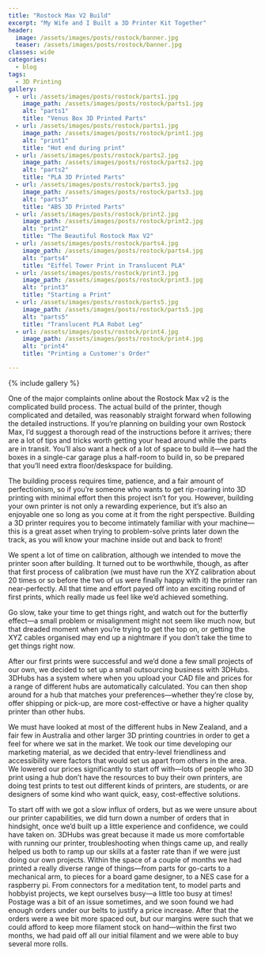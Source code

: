 ```yaml
---
title: "Rostock Max V2 Build"
excerpt: "My Wife and I Built a 3D Printer Kit Together"
header:
  image: /assets/images/posts/rostock/banner.jpg
  teaser: /assets/images/posts/rostock/banner.jpg
classes: wide
categories:
  - blog
tags:
  - 3D Printing
gallery:
  - url: /assets/images/posts/rostock/parts1.jpg
    image_path: /assets/images/posts/rostock/parts1.jpg
    alt: "parts1"
    title: "Venus Box 3D Printed Parts"
  - url: /assets/images/posts/rostock/parts1.jpg
    image_path: /assets/images/posts/rostock/print1.jpg
    alt: "print1"
    title: "Hot end during print"
  - url: /assets/images/posts/rostock/parts2.jpg
    image_path: /assets/images/posts/rostock/parts2.jpg
    alt: "parts2"
    title: "PLA 3D Printed Parts"
  - url: /assets/images/posts/rostock/parts3.jpg
    image_path: /assets/images/posts/rostock/parts3.jpg
    alt: "parts3"
    title: "ABS 3D Printed Parts"
  - url: /assets/images/posts/rostock/print2.jpg
    image_path: /assets/images/posts/rostock/print2.jpg
    alt: "print2"
    title: "The Beautiful Rostock Max V2"
  - url: /assets/images/posts/rostock/parts4.jpg
    image_path: /assets/images/posts/rostock/parts4.jpg
    alt: "parts4"
    title: "Eiffel Tower Print in Translucent PLA"
  - url: /assets/images/posts/rostock/print3.jpg
    image_path: /assets/images/posts/rostock/print3.jpg
    alt: "print3"
    title: "Starting a Print"
  - url: /assets/images/posts/rostock/parts5.jpg
    image_path: /assets/images/posts/rostock/parts5.jpg
    alt: "parts5"
    title: "Translucent PLA Robot Leg"
  - url: /assets/images/posts/rostock/print4.jpg
    image_path: /assets/images/posts/rostock/print4.jpg
    alt: "print4"
    title: "Printing a Customer's Order"

---
```

{% include gallery %}

One of the major complaints online about the Rostock Max v2 is the complicated build process. The actual build of the printer, though complicated and detailed, was reasonably straight forward when following the detailed instructions. If you’re planning on building your own Rostock Max, I’d suggest a thorough read of the instructions before it arrives; there are a lot of tips and tricks worth getting your head around while the parts are in transit. You’ll also want a heck of a lot of space to build it—we had the boxes in a single-car garage plus a half-room to build in, so be prepared that you’ll need extra floor/deskspace for building.

The building process requires time, patience, and a fair amount of perfectionism, so if you’re someone who wants to get rip-roaring into 3D printing with minimal effort then this project isn’t for you. However, building your own printer is not only a rewarding experience, but it’s also an enjoyable one so long as you come at it from the right perspective. Building a 3D printer requires you to become intimately familiar with your machine—this is a great asset when trying to problem-solve prints later down the track, as you will know your machine inside out and back to front!

We spent a lot of time on calibration, although we intended to move the printer soon after building. It turned out to be worthwhile, though, as after that first process of calibration (we must have run the XYZ calibration about 20 times or so before the two of us were finally happy with it) the printer ran near-perfectly. All that time and effort payed off into an exciting round of first prints, which really made us feel like we’d achieved something.

Go slow, take your time to get things right, and watch out for the butterfly effect—a small problem or misalignment might not seem like much now, but that dreaded moment when you’re trying to get the top on, or getting the XYZ cables organised may end up a nightmare if you don’t take the time to get things right now.

After our first prints were successful and we’d done a few small projects of our own, we decided to set up a small outsourcing business with 3DHubs. 3DHubs has a system where when you upload your CAD file and prices for a range of different hubs are automatically calculated. You can then shop around for a hub that matches your preferences—whether they’re close by, offer shipping or pick-up, are more cost-effective or have a higher quality printer than other hubs.

We must have looked at most of the different hubs in New Zealand, and a fair few in Australia and other larger 3D printing countries in order to get a feel for where we sat in the market. We took our time developing our marketing material, as we decided that entry-level friendliness and accessibility were factors that would set us apart from others in the area. We lowered our prices significantly to start off with—lots of people who 3D print using a hub don’t have the resources to buy their own printers, are doing test prints to test out different kinds of printers, are students, or are designers of some kind who want quick, easy, cost-effective solutions.

To start off with we got a slow influx of orders, but as we were unsure about our printer capabilities, we did turn down a number of orders that in hindsight, once we’d built up a little experience and confidence, we could have taken on. 3DHubs was great because it made us more comfortable with running our printer, troubleshooting when things came up, and really helped us both to ramp up our skills at a faster rate than if we were just doing our own projects. Within the space of a couple of months we had printed a really diverse range of things—from parts for go-carts to a mechanical arm, to pieces for a board game designer, to a NES case for a raspberry pi. From connectors for a meditation tent, to model parts and hobbyist projects, we kept ourselves busy—a little too busy at times! Postage was a bit of an issue sometimes, and we soon found we had enough orders under our belts to justify a price increase. After that the orders were a wee bit more spaced out, but our margins were such that we could afford to keep more filament stock on hand—within the first two months, we had paid off all our initial filament and we were able to buy several more rolls.

